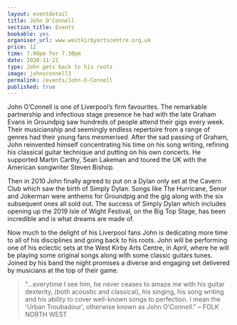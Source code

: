 ```yaml
---
layout: eventdetail
title: John O'Connell
section_title: Events
bookable: yes
organiser_url: www.westkirbyartscentre.org.uk
price: 12
time: 7.00pm for 7.30pm
date: 2020-11-21
type: John gets back to his roots
image: johnoconnell3
permalink: /events/John-O-Connell
published: true
---
```


John O’Connell is one of Liverpool’s firm favourites. The remarkable partnership and infectious stage presence he had with the late Graham Evans in Groundpig saw hundreds of people attend their gigs every week. Their musicianship and seemingly endless repertoire from a range of genres had their young fans mesmerised. After the sad passing of Graham, John reinvented himself concentrating his time on his song writing, refining his classical guitar technique and putting on his own concerts. He supported Martin Carthy, Sean Lakeman and toured the UK with the American songwriter Steven Bishop.

Then in 2010 John finally agreed to put on a Dylan only set at the Cavern Club which saw the birth of Simply Dylan. Songs like The Hurricane, Senor and Jokerman were anthems for Groundpig and the gig along with the six subsequent ones all sold out. The success of Simply Dylan which includes opening up the 2019 Isle of Wight Festival, on the Big Top Stage, has been incredible and is what dreams are made of.

Now much to the delight of his Liverpool fans John is dedicating more time to all of his disciplines and going back to his roots. John will be performing one of his eclectic sets at the West Kirby Arts Centre, in April, where he will be playing some original songs along with some classic guitars tunes. Joined by his band the night promises a diverse and engaging set delivered by musicians at the top of their game.

> "...everytime I see him, he never ceases to amaze me with his guitar dexterity, (both acoustic and classical), his singing, his song writing and his ability to cover well-known songs to perfection. I mean the 'Urban Troubadour', otherwise known as John O'Connell." – FOLK NORTH WEST
